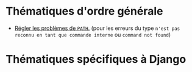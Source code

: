 # Thématiques d'ordre générale

- [Régler les problèmes de `PATH`.](./regler-les-problemes-de-path.md) (pour les erreurs du type `n'est pas reconnu en tant que commande interne` ou `command not found`)

# Thématiques spécifiques à Django
